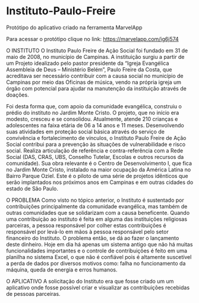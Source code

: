 # Instituto-Paulo-Freire
Protótipo do aplicativo criado na ferramenta MarvelApp

Para acessar o protótipo clique no link: 
https://marvelapp.com/ig6j574

O INSTITUTO
O Instituto Paulo Freire de Ação Social foi fundado em 31 de maio de 2008, no
município de Campinas. A instituição surgiu a partir de um Projeto idealizado pelo pastor
presidente da “Igreja Evangélica Assembleia de Deus – Ministério Belém”, Paulo Freire da
Costa, que acreditava ser necessário contribuir com a causa social no município de Campinas
por meio das Oficinas de música, vendo na própria igreja um órgão com potencial para ajudar
na manutenção da instituição através de doações.

Foi desta forma que, com apoio da comunidade evangélica, construiu o prédio do
instituto no Jardim Monte Cristo. O projeto, que no início era modesto, cresceu e se
consolidou. Atualmente, atende 210 crianças e adolescentes na faixa etária de 06 a 14 anos e
11 meses.
Desenvolvendo suas atividades em proteção social básica através do serviço de
convivência e fortalecimento de vínculos, o Instituto Paulo Freire de Ação Social contribui
para a prevenção às situações de vulnerabilidade e risco social. Realiza articulação de
referência e contra-referência com a Rede Social (DAS, CRAS, UBS, Conselho Tutelar,
Escolas e outros recursos da comunidade).
Sua obra relevante é o Centro de Desenvolvimento I, que fica no Jardim Monte Cristo,
instalado na maior ocupação da América Latina no Bairro Parque Oziel.
Este é o piloto de uma série de projetos idênticos que serão implantados nos próximos
anos em Campinas e em outras cidades do estado de São Paulo.


O PROBLEMA
Como visto no tópico anterior, o Instituto é sustentado por contribuições
principalmente da comunidade evangélica, mas também de outras comunidades que se
solidarizam com a causa beneficente.
Quando uma contribuição ao instituto é feita em alguma das instituições religiosas
parceiras, a pessoa responsável por colher estas contribuições é responsável por levá-lo em
mãos à pessoa responsável pelo setor financeiro do Instituto.
O problema então, se dá ao fazer o lançamento deste dinheiro. Hoje em dia há apenas
um sistema antigo que não há muitas funcionalidades importantes e o controle de
contribuições é feito em uma planilha no sistema Excel, o que não é confiável pois é
altamente suscetível a perda de dados por diversos motivos como: falha no funcionamento da
máquina, queda de energia e erros humanos.


O APLICATIVO
A solicitação do Instituto era que fosse criado um um aplicativo onde fosse possível
criar e visualizar as contribuições recebidas de pessoas parceiras.
